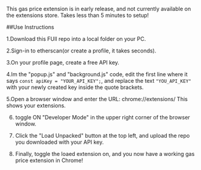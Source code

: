 This gas price extension is in early release, and not currently available on the extensions store. 
Takes less than 5 minutes to setup!

##Use Instructions

1.Download this FUll repo into a local folder on your PC.

2.Sign-in to etherscan(or create a profile, it takes seconds).

3.On your profile page, create a free API key.

4.Im the "popup.js" and "background.js" code, edit the first line where it says `const apiKey = "YOUR_API_KEY";`, and replace the text `"YOU_API_KEY"` with your newly created key inside the quote brackets.

5.Open a browser window and enter the URL: chrome://extensions/   This shows your extensions.

6. toggle ON "Developer Mode" in the upper right corner of the browser window.
   
8. Click the "Load Unpacked" button at the top left, and upload the repo you downloaded with your API key.
   
10. Finally, toggle the loaed extension on, and you now have a working gas price extension in Chrome!
